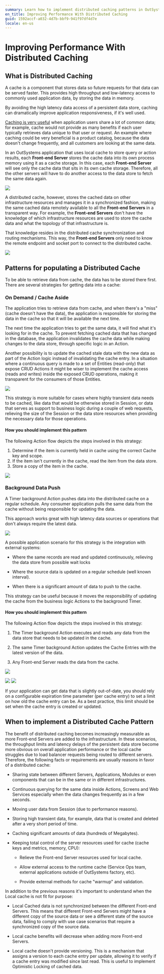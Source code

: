 ```yaml
---
summary: Learn how to implement distributed caching patterns in OutSystems.
en_title: Improving Performance With Distributed Caching
guid: 1592accf-a032-4d7b-bbf9-941f97df4d7e
locale: en-us
---
```


# Improving Performance With Distributed Caching

## What is Distributed Caching

A cache is a component that stores data so future requests for that data can be served faster. This provides high throughput and low-latency access to commonly used application data, by storing the data in memory. 

By avoiding the high latency data access of a persistent data store, caching can dramatically improve application responsiveness, if it's well used.

[Caching is very useful](https://dzone.com/articles/process-caching-vs-distributed) when application users share a lot of common data; for example, cache would not provide as many benefits if each user typically retrieves data unique to that user or request. An example where caching could be very beneficial is a product catalog, because the data doesn't change frequently, and all customers are looking at the same data.

In an OutSystems application that uses local cache to store query or action results, each **Front-end Server** stores the cache data into its own process memory using it as a cache storage. In this case, each **Front-end Server** will see only the cache data that sits in its own cache storage. Therefore, all the other servers will have to do another access to the data store to fetch the same data again.

![](images/Improving-performance-with-distributed-caching_0.png)

A distributed cache, however, stores the cached data on other infrastructure resources and manages it in a synchronized fashion, making the same cached data remotely available to all the **Front-end Servers** in a transparent way. For example, the **Front-end Servers** don't have the knowledge of which infrastructure resources are used to store the cache data and what the topology of that infrastructure is.

That knowledge resides in the distributed cache synchronization and routing mechanisms. This way, the **Front-end Servers** only need to know the remote endpoint and socket port to connect to the distributed cache.

![](images/Improving-performance-with-distributed-caching_1.png)

## Patterns for populating a Distributed Cache

To be able to retrieve data from cache, the data has to be stored there first. There are several strategies for getting data into a cache:

### On Demand / Cache Aside

The application tries to retrieve data from cache, and when there's a "miss" (cache doesn't have the data), the application is responsible for storing the data in the cache so that it will be available the next time.

The next time the application tries to get the same data, it will find what it's looking for in the cache. To prevent fetching cached data that has changed in the database, the application invalidates the cache data while making changes to the data store, through specific logic in an Action.

Another possibility is to update the cached stale data with the new data as part of the Action logic instead of invalidating the cache entry. In a situation where a continuous query is made to a set of Entities (read-only) that expose CRUD Actions it might be wiser to implement the cache access (reads and writes) inside the exposed CRUD operations, making it transparent for the consumers of those Entities.

![](images/Improving-performance-with-distributed-caching_2.png)

This strategy is more suitable for cases where highly transient data needs to be cached, like data that would be otherwise stored in Session, or data that serves as support to business logic during a couple of web requests, relieving the size of the Session or the data store resources when providing the necessary data for those operations.

#### How you should implement this pattern

The following Action flow depicts the steps involved in this strategy:

1. Determine if the item is currently held in cache using the correct Cache key and scope.
1. If the item isn't currently in the cache, read the item from the data store.
1. Store a copy of the item in the cache.

![](images/Improving-performance-with-distributed-caching_3.png)

### Background Data Push

A Timer background Action pushes data into the distributed cache on a regular schedule. Any consumer application pulls the same data from the cache without being responsible for updating the data.

This approach works great with high latency data sources or operations that don't always require the latest data.

![](images/Improving-performance-with-distributed-caching_4.png)

A possible application scenario for this strategy is the integration with external systems:

* Where the same records are read and updated continuously, relieving the data store from possible wait locks

* Where the source data is updated on a regular schedule (well known interval).

* When there is a significant amount of data to push to the cache.

This strategy can be useful because it moves the responsibility of updating the cache from the business logic Actions to the background Timer.

#### How you should implement this pattern

The following Action flow depicts the steps involved in this strategy:

1. The Timer background Action executes and reads any data from the data store that needs to be updated in the cache.

1. The same Timer background Action updates the Cache Entries with the latest version of the data.

1. Any Front-end Server reads the data from the cache.

![](images/Improving-performance-with-distributed-caching_5.png)

![](images/Improving-performance-with-distributed-caching_6.png) ![](images/Improving-performance-with-distributed-caching_7.png)

 

If your application can get data that is slightly out-of-date, you should rely on a configurable expiration time parameter (per cache entry) to set a limit on how old the cache entry can be. As a best practice, this limit should be set when the cache entry is created or updated.

## When to implement a Distributed Cache Pattern

The benefit of distributed caching becomes increasingly measurable as more Front-end Servers are added to the infrastructure. In these scenarios, the throughput limits and latency delays of the persistent data store become more obvious on overall application performance or the local cache struggles due to load balancer requests being routed to different servers. Therefore, the following facts or requirements are usually reasons in favor of a distributed cache:

* Sharing state between different Servers, Applications, Modules or even components that can be in the same or in different infrastructures.

* Continuous querying for the same data inside Actions, Screens and Web Services especially when the data changes frequently as in a few seconds.

* Moving user data from Session (due to performance reasons).

* Storing high transient data, for example, data that is created and deleted after a very short period of time.

* Caching significant amounts of data (hundreds of Megabytes).

* Keeping total control of the server resources used for cache (cache keys and metrics, memory, CPU):

    * Relieve the Front-end Server resources used for local cache.

    * Allow external access to the runtime cache (Service Ops team, external applications outside of OutSystems factory, etc).

    * Provide external methods for cache "warmup" and validation.

In addition to the previous reasons it's important to understand when the Local cache is not fit for purpose:

* Local Cached data is not synchronized between the different Front-end Servers. This means that different Front-end Servers might have a different copy of the source data or see a different state of the source data, failing to comply with use case scenarios that require a synchronized copy of the source data.

* Local cache benefits will decrease when adding more Front-end Servers.

* Local cache doesn't provide versioning. This is a mechanism that assigns a version to each cache entry per update, allowing it to verify if a cache entry was modified since last read. This is useful to implement Optimistic Locking of cached data.
